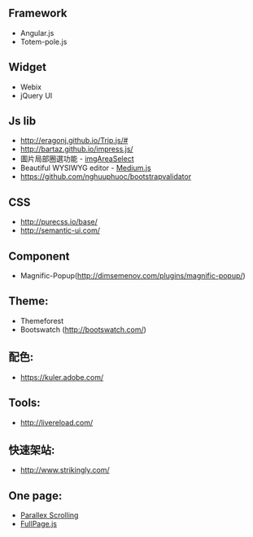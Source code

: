 ## Framework
* Angular.js
* Totem-pole.js


## Widget
* Webix
* jQuery UI


## Js lib
* http://eragonj.github.io/Trip.js/#
* http://bartaz.github.io/impress.js/
* 圖片局部圈選功能 - [imgAreaSelect](http://odyniec.net/projects/imgareaselect/examples.html)
* Beautiful WYSIWYG editor - [Medium.js](http://jakiestfu.github.io/Medium.js/docs/)
* https://github.com/nghuuphuoc/bootstrapvalidator


## CSS
* http://purecss.io/base/
* http://semantic-ui.com/


## Component
* Magnific-Popup(http://dimsemenov.com/plugins/magnific-popup/)


## Theme:
* Themeforest
* Bootswatch (http://bootswatch.com/)


## 配色:
* https://kuler.adobe.com/


## Tools:
* http://livereload.com/


## 快速架站:

* http://www.strikingly.com/
  
  
## One page:
* [Parallex Scrolling](https://github.com/kevin-shu/Frontend-Weapons/wiki/Parallex-Scrolling)
* [FullPage.js](https://github.com/alvarotrigo/fullPage.js)
